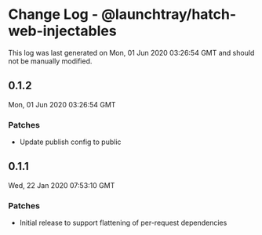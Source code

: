 # Change Log - @launchtray/hatch-web-injectables

This log was last generated on Mon, 01 Jun 2020 03:26:54 GMT and should not be manually modified.

## 0.1.2
Mon, 01 Jun 2020 03:26:54 GMT

### Patches

- Update publish config to public

## 0.1.1
Wed, 22 Jan 2020 07:53:10 GMT

### Patches

- Initial release to support flattening of per-request dependencies

